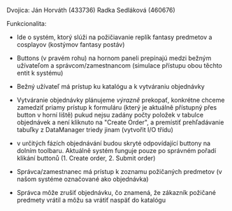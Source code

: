 Dvojica:
Ján Horváth (433736)
Radka Sedláková (460676)

Funkcionalita:
- Ide o systém, ktorý slúži na požičiavanie replík fantasy predmetov a cosplayov (kostýmov fantasy postáv)
- Buttons (v pravém rohu) na hornom paneli prepínajú medzi bežným užívateľom a správcom/zamestnancom (simulace přístupu obou těchto entit k systému)
- Bežný užívateľ má prístup ku katalógu a k vytváraniu objednávky
- Vytváranie objednávky plánujeme _výrazně_ prekopať, konkrétne chceme zamedziť priamy prístup k formuláru (který je aktuálně přístupný přes button v horní liště) pukud nejsu zadány počty položek v tabulce objednávek a není kliknuto na  "Create Order", a premístiť prehľadávanie tabuľky z DataManager triedy jinam (vytvořit I/O třídu)
- v určitých fázích objednávání budou skryté odpovídající buttony na dolním toolbaru. Aktuálně systém funguje pouze po správném pořadí klikání buttonů (1. Create order, 2. Submit order)

- Správca/zamestnanec má prístup k zoznamu požičaných predmetov (v našom systéme označované ako objednávka)
- Správca môže zrušiť objednávku, čo znamená, že zákazník požičané predmety vrátil a môžu sa vrátiť naspäť do katalógu

